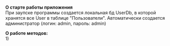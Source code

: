 **О старте работы приложения**  
При заупске программы создается локальная бд UserDb, в которой хранятся все User в таблице "Пользователи". Автоматически создается администратор (логин: admin, пароль: admin)  

**О работе методов:**  
1) 
